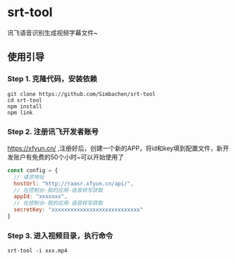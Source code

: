 # srt-tool

讯飞语音识别生成视频字幕文件~

## 使用引导 

### Step 1. 克隆代码，安装依赖
```shell
git clone https://github.com/Simbachen/srt-tool
cd srt-tool
npm install
npm link
```
### Step 2. 注册讯飞开发者账号
https://xfyun.cn/ ,注册好后，创建一个新的APP，将id和key填到配置文件，新开发账户有免费的50个小时~可以开始使用了


```javascript
const config = {
  // 请求地址
  hostUrl: "http://raasr.xfyun.cn/api/",
  // 在控制台-我的应用-语音转写获取
  appId: "xxxxxxx",
  // 在控制台-我的应用-语音转写获取
  secretKey: "xxxxxxxxxxxxxxxxxxxxxxxxxxxx"
}
```

### Step 3. 进入视频目录，执行命令
```shell
srt-tool -i xxx.mp4
```